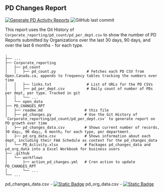 ## PD Changes Report
[![Generate PD Activity Reports](https://github.com/open-data/analytics-corporate-reporting/actions/workflows/action_pd_changes.yml/badge.svg)](https://github.com/open-data/analytics-corporate-reporting/actions/workflows/action_pd_changes.yml) ![GitHub last commit](https://img.shields.io/github/last-commit/open-data/analytics-corporate-reporting?path=PD_CHANGES_RPT%2Fpd_changes_data.csv)



This report uses the Git History of `Corporate_reporting/pd_count/pd_per_dept.csv` to show the number of PD Reports submitted by Organizations over the last 30 days, 90 days, and over the last 6 months - for each type.

    .
    ├── ...
    ├── Corporate_reporting                   
    │   ├── pd_count
    │   │   ├── pd_count.py              # Fetches each PD CSV from Open.Canada.ca, appends to frequency tables tracking the numbers over time 
    │   │   ├── links.txt                # List of URLs for the PD CSVs
    │   │   ├── pd_per_dept.csv          # Daily count of number of PDs per dept, per type. Tracked in git
    │   │   └── ...
    │   └── open_data        
    ├── PD_CHANGES_RPT                 
    │   ├── readme.md                   # this file
    │   ├── pd_changes.py               # Use the Git History of `Corporate_reporting/pd_count/pd_per_dept.csv` to generate report on PD growth over time
    │   ├── pd_changes_data.csv         # Shows current number of records, 30 day△, 90 day△, 6 month△ for each type, per department. 
    │   ├── pd_org_data.csv             # Shows information about each dept, including their FAA Schedule as context for the pd_changes_data
    │   └── PD_Activity.xlsx            # Packages pd_changes_data and pd_org_data into a Excel Workbook for business users
    ├── .github                  
    │   └── workflows
    │       ├── action_pd_changes.yml   # Cron action to update PD_CHANGES_RPT 
    │       └── ...          
    └── ...

pd_changes_data.csv - 
 [![Static Badge](https://img.shields.io/badge/Open%20in%20Flatdata%20Viewer-FF00E8?style=for-the-badge&logo=github&logoColor=black)](https://flatgithub.com/open-data/analytics-corporate-reporting?filename=PD_CHANGES_RPT/pd_changes_data.csv ) pd_org_data.csv - 
 [![Static Badge](https://img.shields.io/badge/Open%20in%20Flatdata%20Viewer-FF00E8?style=for-the-badge&logo=github&logoColor=black)](https://flatgithub.com/open-data/analytics-corporate-reporting?filename=PD_CHANGES_RPT/pd_org_data.csv )
